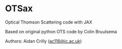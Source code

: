 # OTSax
Optical Thomson Scattering code with JAX

Based on original python OTS code by Colin Bruulsema

Authors: Aidan Crilly (ac116@ic.ac.uk)
